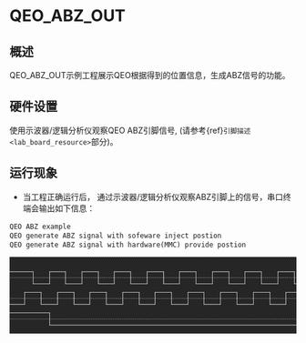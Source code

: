 # QEO_ABZ_OUT

## 概述

QEO_ABZ_OUT示例工程展示QEO根据得到的位置信息，生成ABZ信号的功能。

## 硬件设置

使用示波器/逻辑分析仪观察QEO ABZ引脚信号, (请参考{ref}`引脚描述 <lab_board_resource>`部分)。

## 运行现象

- 当工程正确运行后， 通过示波器/逻辑分析仪观察ABZ引脚上的信号，串口终端会输出如下信息：
```console
QEO ABZ example
QEO generate ABZ signal with sofeware inject postion
QEO generate ABZ signal with hardware(MMC) provide postion
```
![](../../../../../../assets/sdk/samples/qeo_abz.png)



